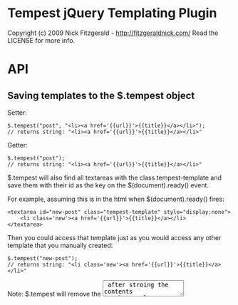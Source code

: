 Tempest jQuery Templating Plugin
================================

Copyright (c) 2009 Nick Fitzgerald - http://fitzgeraldnick.com/
Read the LICENSE for more info.

API
===

Saving templates to the $.tempest object
----------------------------------------

Setter:

    $.tempest("post", "<li><a href='{{url}}'>{{title}}</a></li>");
    // returns string: "<li><a href='{{url}}'>{{title}}</a></li>"

Getter:

    $.tempest("post");
    // returns string: "<li><a href='{{url}}'>{{title}}</a></li>"

$.tempest will also find all textareas with the class tempest-template and save them with their id as the key on the $(document).ready() event.

For example, assuming this is in the html when $(document).ready() fires:

    <textarea id="new-post" class="tempest-template" style="display:none">
        <li class='new'><a href='{{url}}'>{{title}}</a></li>
    </textarea>

Then you could access that template just as you would access any other template that you manually created:

    $.tempest("new-post");
    // returns string: "<li class='new'><a href='{{url}}'>{{title}}</a></li>"

Note: $.tempest will remove the <textarea> after stroing the contents in the template cache.

Rendering objects to templates
------------------------------

Render an object to an existing template:

    $.tempest("post", { title: "My Blog", url: "http://fitzgeraldnick.com/weblog/" });
    // returns jQuery: [ <li><a href='http://fitzgeraldnick.com/weblog/'>My Blog</a></li> ]

Render an array of objects to an existing template

    var arr = [{ title: "My Blog", url: "http://fitzgeraldnick.com/weblog/" },
               { title: "Google", url: "http://google.com/" },
               { title: "Hacker News", url: "http://news.ycombinator.com/" }];
    $.tempest("post", arr);
    // returns jQuery: [ <li>, <li>, <li> ]

Render an object (or array of objects) to a one-time-use template:

    var tmpl = "<span>{{title}}: {{content}}</span>";
    $.tempest(tmpl, { title: "Example", "content": "Hello World!" });
    // returns jQuery: [ <span>Example: Hello World!</span> ]

PHILOSOPHY
==========

I was not satisifed with the other templating plugins available, so I wrote my own. This templating system is very simple and enforces the seperation of form and function, or HTML and JS. This provides a great abstraction layer so that you can write a template ad then promptly remove the mental overhead of rendering js objects to HTML. 
 
Other templating languages just build and execute function blocks with strings. Any type of js logic you could want is included and evaluated. For some people, this may be the freedom that they want. 
 
On the other hand, Tempest will only fill in values and iterate over arrays for you. This forces you to remove any programming logic from the templates and seperate form from function. This type of templating philosophy can also be seen in the Django templating language. 
 
The big thing, for me, is that iteration is handled seemlessly. Just pass an array of objects to tempest instead of a single object and it will return a jquery element array. 
